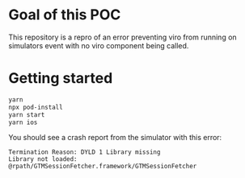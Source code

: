 # Goal of this POC

This repository is a repro of an error preventing viro from running on simulators event with no viro component being called.

# Getting started

```sh
yarn
npx pod-install
yarn start
yarn ios
```

You should see a crash report from the simulator with this error:
 
```
Termination Reason: DYLD 1 Library missing
Library not loaded: @rpath/GTMSessionFetcher.framework/GTMSessionFetcher
```
